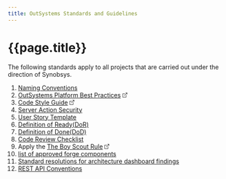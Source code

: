 ```yaml
---
title: OutSystems Standards and Guidelines
---
```

# {{page.title}}

<style>
a[href^="http"]::after,
a[href^="https://"]::after
{
  content: "";
  width: 11px;
  height: 11px;
  margin-left: 4px;
  background-image: url("data:image/svg+xml,%3Csvg xmlns='http://www.w3.org/2000/svg' width='16' height='16' fill='currentColor' viewBox='0 0 16 16'%3E%3Cpath fill-rule='evenodd' d='M8.636 3.5a.5.5 0 0 0-.5-.5H1.5A1.5 1.5 0 0 0 0 4.5v10A1.5 1.5 0 0 0 1.5 16h10a1.5 1.5 0 0 0 1.5-1.5V7.864a.5.5 0 0 0-1 0V14.5a.5.5 0 0 1-.5.5h-10a.5.5 0 0 1-.5-.5v-10a.5.5 0 0 1 .5-.5h6.636a.5.5 0 0 0 .5-.5z'/%3E%3Cpath fill-rule='evenodd' d='M16 .5a.5.5 0 0 0-.5-.5h-5a.5.5 0 0 0 0 1h3.793L6.146 9.146a.5.5 0 1 0 .708.708L15 1.707V5.5a.5.5 0 0 0 1 0v-5z'/%3E%3C/svg%3E");
  background-position: center;
  background-repeat: no-repeat;
  background-size: contain;
  display: inline-block;
}
article a[href^="https://synobsys.github.io/"]::after
{
  display: none !important;
}
</style>

The following standards apply to all projects that are carried out under the direction of Synobsys.

1. [Naming Conventions](2-OutSystemsNamingConventions.md)
1. <a href="https://success.outsystems.com/Documentation/Best_Practices/Development/OutSystems_Platform_Best_Practices" target="_blank">OutSystems Platform Best Practices</a>
1. <a href="https://leonardo-monteiro-fernandes.medium.com/a-code-style-guide-for-outsystems-97a923084159" target="_blank">Code Style Guide</a>
1. [Server Action Security](4-ServerActionSecurity.md)
1. [User Story Template](5-UserStoryTemplate.md)
1. [Definition of Ready(DoR)](6-DefinitionOfReady.md)
1. [Definition of Done(DoD)](7-DefinitionOfDone.md)
1. [Code Review Checklist](8-CodeReviewChecklist.md)
1. Apply the <a href="https://www.oreilly.com/library/view/97-things-every/9780596809515/ch08.html" target="_blank">The Boy Scout Rule</a>
1. [list of approved forge components](10-approved-forge-components.md)
1. [Standard resolutions for architecture dashboard findings](11-resolve-architecture-dashboard-findings.md)
1. [REST API Conventions](12-REST-API-conventions)
